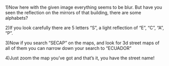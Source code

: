 1)Now here with the given image everything seems to be blur. But have you seen the reflection on the mirrors of that building, there are some alphabets? 

2)If you look carefully there are 5 letters “S”, a light reflection of “E”, “C”, “A”, “P”.

3)Now if you search “SECAP” on the maps, and look for 3d street maps of all of them you can narrow down your search to “ECUADOR”

4)Just zoom the map you’ve got and that’s it, you have the street name! 

